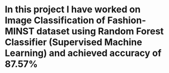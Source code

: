 # In this project I have worked on Image Classification of Fashion-MINST dataset using Random Forest Classifier (Supervised Machine Learning) and achieved accuracy of 87.57%
